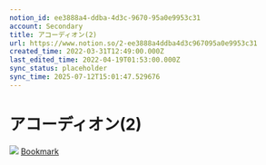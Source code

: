 ```yaml
---
notion_id: ee3888a4-ddba-4d3c-9670-95a0e9953c31
account: Secondary
title: アコーディオン(2) 
url: https://www.notion.so/2-ee3888a4ddba4d3c967095a0e9953c31
created_time: 2022-03-31T12:49:00.000Z
last_edited_time: 2022-04-19T01:53:00.000Z
sync_status: placeholder
sync_time: 2025-07-12T15:01:47.529676
---
```

# アコーディオン(2)

![](https://prod-files-secure.s3.us-west-2.amazonaws.com/d58fe38c-a9d4-4466-aed9-85604b7b2c6d/c3b17d54-940f-4cfa-8cb6-88a4fd019c98/%E3%82%B9%E3%82%AF%E3%83%AA%E3%83%BC%E3%83%B3%E3%82%B7%E3%83%A7%E3%83%83%E3%83%88_2022-03-31_22.53.56.png?X-Amz-Algorithm=AWS4-HMAC-SHA256&X-Amz-Content-Sha256=UNSIGNED-PAYLOAD&X-Amz-Credential=ASIAZI2LB466QFYVJAFJ%2F20250719%2Fus-west-2%2Fs3%2Faws4_request&X-Amz-Date=20250719T062549Z&X-Amz-Expires=3600&X-Amz-Security-Token=IQoJb3JpZ2luX2VjEIX%2F%2F%2F%2F%2F%2F%2F%2F%2F%2FwEaCXVzLXdlc3QtMiJHMEUCIA1Tx6puWt3DPh1XLwqKfwlNFPYVGb2Mxsjhj%2FN101pwAiEA5YerMY9NUdO%2B%2F6LpIBuN4KGYhr1EXfjziEsV5PQuw%2F4qiAQInv%2F%2F%2F%2F%2F%2F%2F%2F%2F%2FARAAGgw2Mzc0MjMxODM4MDUiDCqeIpbMJRNXpT2FNSrcAxENLGsKxAKx7Gu6UoASXyo24UMWXiU8UFwlYAlWTvADfbd33Ww7an%2FB%2F8Ojhl2%2FdSRWTmH%2FmTMpul4qn40%2B5thZFCCz5hcCOxpbMJIGOSChj86LJFGmuUseubRYT1qOyU1ih%2BVIU8jdqqHnCMA7J7ba%2FXSWNyE%2B3KSwKJmjtbQ4sJwVKt%2FJ%2BQPYnVArZRGmhpUhZ82bWdhDqRNGgYC5gUuxwuGjXS1JiNPMXUwBTcV4LZmtAORA9iKrgCjqYZ1s1LoCFM%2BICp6G2H6vzotl7QWmAlbzIJI5DrvQnqUl%2BVYXo7NQUldRI5rfndxlGmdWJLqj%2B3Bv%2FIM%2F03y5WsrcDEE21YNavRHo5cxwuF7PKV73cbax04StuFrdQOa8LPWKIadpgGQbG0Supms5CF%2B35w9b2GF2fUNdhIRJQaqbliWiJNjuaO%2FK%2FIRmvGf1VuE0mgh2PamRq4VKDBBSioudDkka6WQqEglkyMOeF0kl0aKlDHKG%2FXEedJJvBa5KkShQqKoP9Ucv%2FBEy%2BCMStXeEvGHKe%2F%2B55UGgbzm%2BUdfHIY0yr%2FH%2FpVe2aafCzv2nIC9rbn9YCFpW2ot3Qd%2FeVg0yorlbksv1AoDMCAfmFi7l8Co9FqeMiBSb1DZ7dRVLMNPF7MMGOqUBgV%2BhEKjuv0ty4Jc6s26f2RxTXmueB171t51Ss3azKLCzXKaYAfOiKxQl9FG2cc3f1crzqLVLsZCdqLbJUOGT%2BtK8l8%2Bzp0XLPzkZe49NjepIOXRqvjholtKP9zp5aAwUmme6jzUd9hKahKtOPLJD%2F3pyEPpIDtEXM3SbWa%2FHuYFDtdmDMXPdNU0v6AQ4qv31D1cqsuMueVzTvz2jm7kSU5BWIV9f&X-Amz-Signature=8010b0d1e52a5f4cd18ef00fc967e6cb8389d64c00b451d512d109406214a834&X-Amz-SignedHeaders=host&x-amz-checksum-mode=ENABLED&x-id=GetObject)
[Bookmark](https://moshashugyo.com/media/flexbox-img-crush)